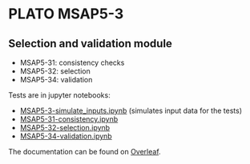 # PLATO MSAP5-3
## Selection and validation module 

- MSAP5-31: consistency checks
- MSAP5-32: selection
- MSAP5-34: validation

Tests are in jupyter notebooks: 
- [MSAP5-3-simulate_inputs.ipynb](MSAP5-3-simulate_inputs.ipynb) (simulates input data for the tests) 
- [MSAP5-31-consistency.ipynb](MSAP5-31-consistency.ipynb)
- [MSAP5-32-selection.ipynb](MSAP5-32-selection.ipynb)
- [MSAP5-34-validation.ipynb](MSAP5-34-validation.ipynb)

The documentation can be found on [Overleaf](https://www.overleaf.com/read/fjxkpftbgrzp#9bf7d5). 